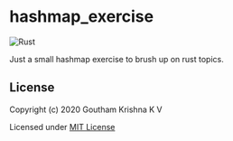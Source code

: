 # hashmap_exercise

![Rust](https://github.com/gauthamkrishna9991/hashmap_exercise/workflows/Rust/badge.svg?branch=master)

Just a small hashmap exercise to brush up on rust topics.

## License

Copyright (c) 2020 Goutham Krishna K V

Licensed under [MIT License](LICENSE)
